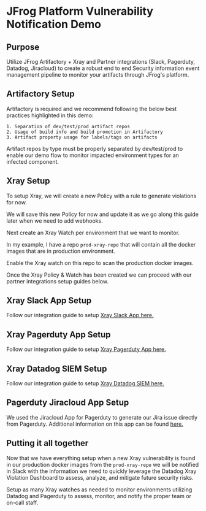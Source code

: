 # JFrog Platform Vulnerability Notification Demo

## Purpose
Utilize JFrog Artifactory + Xray and Partner integrations (Slack, Pagerduty, Datadog, Jiracloud) to create a robust end to end Security information event management pipeline to monitor your artifacts through JFrog's platform.

## Artifactory Setup
Artifactory is required and we recommend following the below best practices highlighted in this demo:

```text
1. Separation of dev/test/prod artifact repos
2. Usage of build info and build promotion in Artifactory
3. Artifact property usage for labels/tags on artifacts
```

Artifact repos by type must be properly separated by dev/test/prod to enable our demo flow to monitor impacted environment types for an infected component.

## Xray Setup

To setup Xray, we will create a new Policy with a rule to generate violations for now.

We will save this new Policy for now and update it as we go along this guide later when we need to add webhooks.

Next create an Xray Watch per environment that we want to monitor.

In my example, I have a repo `prod-xray-repo` that will contain all the docker images that are in production environment. 

Enable the Xray watch on this repo to scan the production docker images.

Once the Xray Policy & Watch has been created we can proceed with our partner integrations setup guides below.

## Xray Slack App Setup

Follow our integration guide to setup [Xray Slack App here.](../../../Slack/Platform/App/README.md)

## Xray Pagerduty App Setup

Follow our integration guide to setup [Xray Pagerduty App here.](../../../PagerDuty/Xray/SecurityIncidents/README.md)

## Xray Datadog SIEM Setup

Follow our integration guide to setup [Xray Datadog SIEM here.](https://github.com/jfrog/log-analytics/tree/master/fluentd/plugins/input/fluent-plugin-jfrog-siem#setup--configuration)

## Pagerduty Jiracloud App Setup

We used the Jiracloud App for Pagerduty to generate our Jira issue directly from Pagerduty. Additional information on this app can be found [here.](https://support.pagerduty.com/docs/jira-cloud)

## Putting it all together

Now that we have everything setup when a new Xray vulnerability is found in our production docker images from the `prod-xray-repo` we will be notified in Slack with the information we need to quickly leverage the Datadog Xray Violation Dashboard to assess, analyze, and mitigate future security risks.

Setup as many Xray watches as needed to monitor environments utilizing Datadog and Pagerduty to assess, monitor, and notify the proper team or on-call staff.

